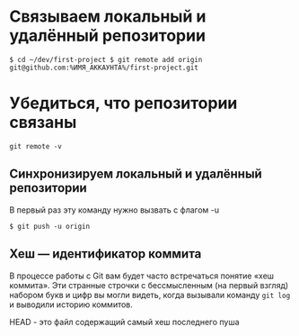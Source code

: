 # Связываем локальный и удалённый репозитории

``$ cd ~/dev/first-project
$ git remote add origin git@github.com:%ИМЯ_АККАУНТА%/first-project.git``

# Убедиться, что репозитории связаны

``git remote -v``

## Синхронизируем локальный и удалённый репозитории
В первый раз эту команду нужно вызвать с флагом -u

``$ git push -u origin ``

## Хеш — идентификатор коммита

В процессе работы с Git вам будет часто встречаться понятие «хеш коммита». Эти странные строчки с бессмысленным (на первый взгляд) набором букв и цифр вы могли видеть, когда вызывали команду ``git log`` и выводили историю коммитов.

HEAD - это файл содержащий самый хеш последнего пуша

